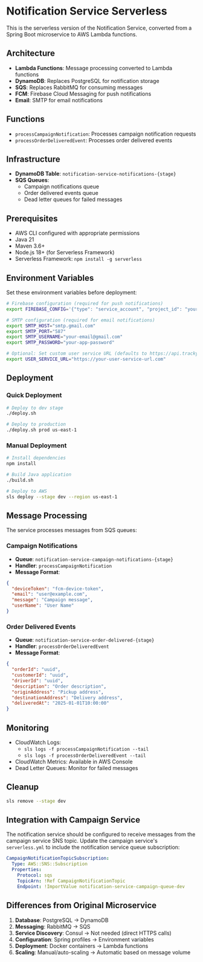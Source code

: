# Notification Service Serverless

This is the serverless version of the Notification Service, converted from a Spring Boot microservice to AWS Lambda functions.

## Architecture

- **Lambda Functions**: Message processing converted to Lambda functions
- **DynamoDB**: Replaces PostgreSQL for notification storage
- **SQS**: Replaces RabbitMQ for consuming messages
- **FCM**: Firebase Cloud Messaging for push notifications
- **Email**: SMTP for email notifications

## Functions

- `processCampaignNotification`: Processes campaign notification requests
- `processOrderDeliveredEvent`: Processes order delivered events

## Infrastructure

- **DynamoDB Table**: `notification-service-notifications-{stage}`
- **SQS Queues**:
  - Campaign notifications queue
  - Order delivered events queue
  - Dead letter queues for failed messages

## Prerequisites

- AWS CLI configured with appropriate permissions
- Java 21
- Maven 3.6+
- Node.js 18+ (for Serverless Framework)
- Serverless Framework: `npm install -g serverless`

## Environment Variables

Set these environment variables before deployment:

```bash
# Firebase configuration (required for push notifications)
export FIREBASE_CONFIG='{"type": "service_account", "project_id": "your-project", ...}'

# SMTP configuration (required for email notifications)
export SMTP_HOST="smtp.gmail.com"
export SMTP_PORT="587"
export SMTP_USERNAME="your-email@gmail.com"
export SMTP_PASSWORD="your-app-password"

# Optional: Set custom user service URL (defaults to https://api.tracky.com/users)
export USER_SERVICE_URL="https://your-user-service-url.com"
```

## Deployment

### Quick Deployment

```bash
# Deploy to dev stage
./deploy.sh

# Deploy to production
./deploy.sh prod us-east-1
```

### Manual Deployment

```bash
# Install dependencies
npm install

# Build Java application
./build.sh

# Deploy to AWS
sls deploy --stage dev --region us-east-1
```

## Message Processing

The service processes messages from SQS queues:

### Campaign Notifications

- **Queue**: `notification-service-campaign-notifications-{stage}`
- **Handler**: `processCampaignNotification`
- **Message Format**:

```json
{
  "deviceToken": "fcm-device-token",
  "email": "user@example.com",
  "message": "Campaign message",
  "userName": "User Name"
}
```

### Order Delivered Events

- **Queue**: `notification-service-order-delivered-{stage}`
- **Handler**: `processOrderDeliveredEvent`
- **Message Format**:

```json
{
  "orderId": "uuid",
  "customerId": "uuid",
  "driverId": "uuid",
  "description": "Order description",
  "originAddress": "Pickup address",
  "destinationAddress": "Delivery address",
  "deliveredAt": "2025-01-01T10:00:00"
}
```

## Monitoring

- CloudWatch Logs:
  - `sls logs -f processCampaignNotification --tail`
  - `sls logs -f processOrderDeliveredEvent --tail`
- CloudWatch Metrics: Available in AWS Console
- Dead Letter Queues: Monitor for failed messages

## Cleanup

```bash
sls remove --stage dev
```

## Integration with Campaign Service

The notification service should be configured to receive messages from the campaign service SNS topic. Update the campaign service's `serverless.yml` to include the notification service queue subscription:

```yaml
CampaignNotificationTopicSubscription:
  Type: AWS::SNS::Subscription
  Properties:
    Protocol: sqs
    TopicArn: !Ref CampaignNotificationTopic
    Endpoint: !ImportValue notification-service-campaign-queue-dev
```

## Differences from Original Microservice

1. **Database**: PostgreSQL → DynamoDB
2. **Messaging**: RabbitMQ → SQS
3. **Service Discovery**: Consul → Not needed (direct HTTPS calls)
4. **Configuration**: Spring profiles → Environment variables
5. **Deployment**: Docker containers → Lambda functions
6. **Scaling**: Manual/auto-scaling → Automatic based on message volume
